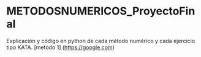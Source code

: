 # METODOSNUMERICOS_ProyectoFinal
Explicación y código en python de cada método numérico y cada ejercicio tipo KATA.
[metodo 1] (https://google.com)
